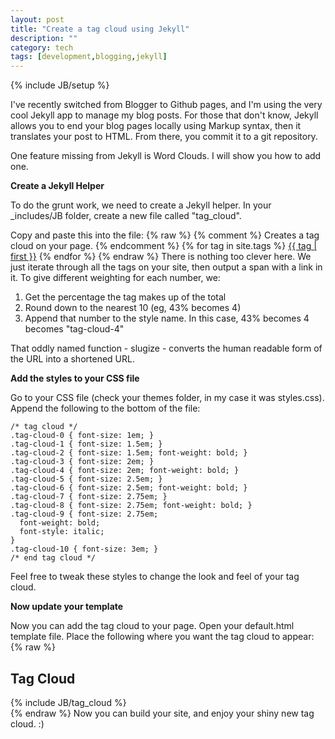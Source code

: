 ```yaml
---
layout: post
title: "Create a tag cloud using Jekyll"
description: ""
category: tech 
tags: [development,blogging,jekyll]
---
```

{% include JB/setup %}

I've recently switched from Blogger to Github pages, and I'm using the very cool Jekyll app to manage my blog posts. For those that don't know, Jekyll allows you to end your blog pages locally using Markup syntax, then it translates your post to HTML. From there, you commit it to a git repository.

One feature missing from Jekyll is Word Clouds. I will show you how to add one.

**Create a Jekyll Helper**

To do the grunt work, we need to create a Jekyll helper. In your \_includes/JB folder, create a new file called "tag_cloud".

Copy and paste this into the file:
{% raw %}
	{% comment %}
		Creates a tag cloud on your page.
	{% endcomment %}
	{% for tag in site.tags %}
	  <span class="tag-cloud-{{ tag | last | size | times: 10 | divided_by: site.tags.size }}">
	  	<a href="{{ BASE_PATH }}{{ site.JB.tags_path }}#{{ tag | first | slugize] }}-ref">{{ tag | first }}</a>
	  </span>
	{% endfor %}
{% endraw %}
There is nothing too clever here. We just iterate through all the tags on your site, then output a span with a link in it. To give different weighting for each number, we:
1. Get the percentage the tag makes up of the total 
2. Round down to the nearest 10 (eg, 43% becomes 4)
3. Append that number to the style name. In this case, 43% becomes 4 becomes "tag-cloud-4"

That oddly named function - slugize - converts the human readable form of the URL into a shortened URL.

**Add the styles to your CSS file**

Go to your CSS file (check your themes folder, in my case it was styles.css). Append the following to the bottom of the file:

	/* tag cloud */
	.tag-cloud-0 { font-size: 1em; }
	.tag-cloud-1 { font-size: 1.5em; }
	.tag-cloud-2 { font-size: 1.5em; font-weight: bold; }
	.tag-cloud-3 { font-size: 2em; }
	.tag-cloud-4 { font-size: 2em; font-weight: bold; }
	.tag-cloud-5 { font-size: 2.5em; }
	.tag-cloud-6 { font-size: 2.5em; font-weight: bold; }
	.tag-cloud-7 { font-size: 2.75em; }
	.tag-cloud-8 { font-size: 2.75em; font-weight: bold; }
	.tag-cloud-9 { font-size: 2.75em;
	  font-weight: bold;
	  font-style: italic;
	}
	.tag-cloud-10 { font-size: 3em; }
	/* end tag cloud */

Feel free to tweak these styles to change the look and feel of your tag cloud.

**Now update your template**

Now you can add the tag cloud to your page. Open your default.html template file. Place the following where you want the tag cloud to appear:
{% raw %}
	<div>
		<h2 class='title'>Tag Cloud</h2>
		{% include JB/tag_cloud %}
		<div class='clear'></div>
	</div>
{% endraw %}
Now you can build your site, and enjoy your shiny new tag cloud. :)
